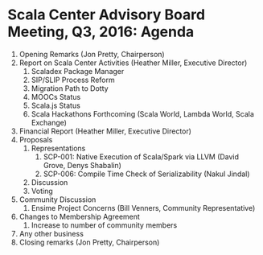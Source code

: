 # Scala Center Advisory Board Meeting, Q3, 2016: Agenda

1. Opening Remarks (Jon Pretty, Chairperson)
2. Report on Scala Center Activities (Heather Miller, Executive Director)
   1. Scaladex Package Manager
   2. SIP/SLIP Process Reform
   3. Migration Path to Dotty
   4. MOOCs Status
   5. Scala.js Status
   6. Scala Hackathons Forthcoming (Scala World, Lambda World, Scala Exchange)
3. Financial Report (Heather Miller, Executive Director)
4. Proposals
   1. Representations
      1. SCP-001: Native Execution of Scala/Spark via LLVM (David Grove, Denys Shabalin)
      2. SCP-006: Compile Time Check of Serializability (Nakul Jindal)
   2. Discussion
   3. Voting
5. Community Discussion
   1. Ensime Project Concerns (Bill Venners, Community Representative)
6. Changes to Membership Agreement
   1. Increase to number of community members
7. Any other business
8. Closing remarks (Jon Pretty, Chairperson)
